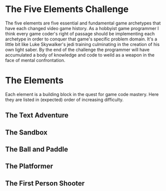 The Five Elements Challenge
===========================
The five elements are five essential and fundamental game archetypes that have 
each changed video game history. As a hobbyist game programmer I think every 
game coder's right of passage should be implementing each archetype in order 
to conquer that game's specific problem domain. It's a little bit like Luke 
Skywalker's jedi training culminating in the creation of his own light saber. 
By the end of the challenge the programmer will have accumulated a body of 
knowledge and code to weild as a weapon in the face of mental confrontation.

The Elements
============
Each element is a building block in the quest for game code mastery. Here they
are listed in (expected) order of increasing difficulty.

The Text Adventure
------------------

The Sandbox
-----------

The Ball and Paddle
-------------------

The Platformer
--------------

The First Person Shooter
------------------------

